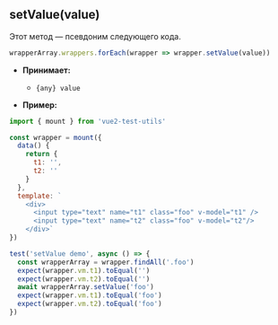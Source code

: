 ## setValue(value)

Этот метод — псевдоним следующего кода.

```js
wrapperArray.wrappers.forEach(wrapper => wrapper.setValue(value))
```

- **Принимает:**

  - `{any} value`

- **Пример:**

```js
import { mount } from 'vue2-test-utils'

const wrapper = mount({
  data() {
    return {
      t1: '',
      t2: ''
    }
  },
  template: `
    <div>
      <input type="text" name="t1" class="foo" v-model="t1" />
      <input type="text" name="t2" class="foo" v-model="t2"/>
    </div>`
})

test('setValue demo', async () => {
  const wrapperArray = wrapper.findAll('.foo')
  expect(wrapper.vm.t1).toEqual('')
  expect(wrapper.vm.t2).toEqual('')
  await wrapperArray.setValue('foo')
  expect(wrapper.vm.t1).toEqual('foo')
  expect(wrapper.vm.t2).toEqual('foo')
})
```

